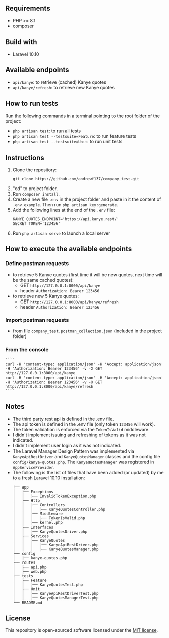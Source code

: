 ## Requirements

* PHP >= 8.1
* composer


## Build with

* Laravel 10.10


## Available endpoints

* `api/kanye`: to retrieve (cached) Kanye quotes
* `api/kanye/refresh`: to retrieve new Kanye quotes


## How to run tests

Run the following commands in a terminal pointing to the root folder of the project:
* `php artisan test`: to run all tests
* `php artisan test --testsuite=Feature`: to run feature tests
* `php artisan test --testsuite=Unit`: to run unit tests


## Instructions

1. Clone the repository:
    ````
    git clone https://github.com/andrewf137/company_test.git
    ````
2. "cd" to project folder.
3. Run `composer install`.
4. Create a new file `.env` in the project folder and paste in it the content of `.env.example`. Then run `php artisan key:generate`.
5. Add the following lines at the end of the `.env` file:
    ````
    KANYE_QUOTES_ENDPOINT='https://api.kanye.rest/'
    SECRET_TOKEN='123456'
    ````
6. Run `php artisan serve` to launch a local server


## How to execute the available endpoints

### Define postman requests
   * to retrieve 5 Kanye quotes (first time it will be new quotes, next time will be the same cached quotes):
     * GET `http://127.0.0.1:8000/api/kanye`
     * header `Authorization: Bearer 123456`
   * to retrieve new 5 Kanye quotes:
     * GET `http://127.0.0.1:8000/api/kanye/refresh`
     * header `Authorization: Bearer 123456`
### Import postman requests
   * from file `company_test.postman_collection.json` (included in the project folder)
### From the console
    ````
    curl -H 'content-type: application/json' -H 'Accept: application/json' -H 'Authorization: Bearer 123456' -v -X GET http://127.0.0.1:8000/api/kanye
    curl -H 'content-type: application/json' -H 'Accept: application/json' -H 'Authorization: Bearer 123456' -v -X GET http://127.0.0.1:8000/api/kanye/refresh
    ````


## Notes

* The third party rest api is defined in the .env file.
* The api token is defined in the .env file (only token `123456` will work).
* The token validation is enforced via the `TokenIsValid` middleware.
* I didn't implement issuing and refreshing of tokens as it was not indicated.
* I didn't implement user login as it was not indicated.
* The Laravel Manager Design Pattern was implemented via `KanyeApiRestDriver` and `KanyeQuotesManager` classes and the config file `config/kanye-quotes.php`. The `KanyeQuotesManager` was registered in `AppServiceProvider`.
* The following is the list of files that have been added (or updated) by me to a fresh Laravel 10.10 installation:
    ````
    ├── app
    │   ├── Exceptions
    │   │   ├── InvalidTokenException.php
    │   ├── Http
    │   │   ├── Controllers
    │   │   │   ├── KanyeQuotesController.php
    │   │   ├── Middleware
    │   │   │   ├── TokenIsValid.php
    │   │   ├── kernel.php
    │   ├── Interfaces
    │   │   ├── KanyeQuotesDriver.php
    │   ├── Services
    │   │   ├── KanyeQuotes
    │   │   │   ├── KanyeApiRestDriver.php
    │   │   │   ├── KanyeQuotesManager.php
    ├── config
    │   ├── kanye-quotes.php
    ├── routes
    │   ├── api.php
    │   ├── web.php
    ├── tests
    │   ├── Feature
    │   │   ├── KanyeQuotesTest.php
    │   ├── Unit
    │   │   ├── KanyeApiRestDriverTest.php
    │   │   ├── KanyeQuotesManagerTest.php
    └── README.md
    ````


## License

This repository is open-sourced software licensed under the [MIT license](https://opensource.org/licenses/MIT).
